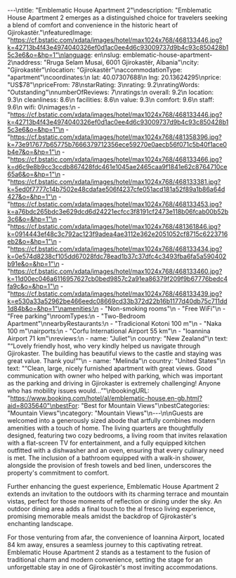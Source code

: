 ---\ntitle: "Emblematic House Apartment 2"\ndescription: "Emblematic House Apartment 2 emerges as a distinguished choice for travelers seeking a blend of comfort and convenience in the historic heart of Gjirokastër."\nfeaturedImage: "https://cf.bstatic.com/xdata/images/hotel/max1024x768/468133446.jpg?k=42713b4f43e4974040326ef0d1ac0ee4d6c93009737d9b4c93c850428b15c3e6&o=&hp=1"\nlanguage: en\nslug: emblematic-house-apartment-2\naddress: "Rruga Selam Musai, 6001 Gjirokastër, Albania"\ncity: "Gjirokastër"\nlocation: "Gjirokastër"\naccommodationType: "apartment"\ncoordinates:\n  lat: 40.07307688\n  lng: 20.13624295\nprice: "US$78"\npriceFrom: 78\nstarRating: 3\nrating: 9.2\nratingWords: "Outstanding"\nnumberOfReviews: 7\nratings:\n  overall: 9.2\n  location: 9.3\n  cleanliness: 8.6\n  facilities: 8.6\n  value: 9.3\n  comfort: 9.6\n  staff: 9.6\n  wifi: 0\nimages:\n  - "https://cf.bstatic.com/xdata/images/hotel/max1024x768/468133446.jpg?k=42713b4f43e4974040326ef0d1ac0ee4d6c93009737d9b4c93c850428b15c3e6&o=&hp=1"\n  - "https://cf.bstatic.com/xdata/images/hotel/max1024x768/481358396.jpg?k=73e917677b65775b7666379712356ece59270e0aecb56f071c5b40f1ace0b4e7&o=&hp=1"\n  - "https://cf.bstatic.com/xdata/images/hotel/max1024x768/468133466.jpg?k=d6c9e8b9cc3ccdb867428fdc461e1045ae2465caa9f1841e62c8764710ce65a6&o=&hp=1"\n  - "https://cf.bstatic.com/xdata/images/hotel/max1024x768/468133381.jpg?k=5ed0f7777c14b7502e48cdafae506f4237cfe051acd181a52f89a1b86a64d427&o=&hp=1"\n  - "https://cf.bstatic.com/xdata/images/hotel/max1024x768/468133453.jpg?k=a76bdc265bdc3e629dcd6d24221ecfcc3f8191cf2473e118b06fcab00b52b3c6&o=&hp=1"\n  - "https://cf.bstatic.com/xdata/images/hotel/max1024x768/481361846.jpg?k=0914443ef48c3c792ac123f9adea4ae3112e362e2051052cf8715c6223716eb2&o=&hp=1"\n  - "https://cf.bstatic.com/xdata/images/hotel/max1024x768/468133434.jpg?k=0e574d8238cf105dd67028fdc78ead1b37c37dfc4c3493fba6fa5a590402b91e&o=&hp=1"\n  - "https://cf.bstatic.com/xdata/images/hotel/max1024x768/468133460.jpg?k=11d00ec046a6116957627cb0bed9857c2a91ea86379f209f9b67776bedc4fa9c&o=&hp=1"\n  - "https://cf.bstatic.com/xdata/images/hotel/max1024x768/468133439.jpg?k=e530a33a52962be466eedc08669cd33b372d22b16b1177d40db75c711dd1d84b&o=&hp=1"\namenities:\n  - "Non-smoking rooms"\n  - "Free WiFi"\n  - "Free parking"\nroomTypes:\n  - "Two-Bedroom Apartment"\nnearbyRestaurants:\n  - "Tradicional Kotoni 100 m"\n  - "Naka 100 m"\nairports:\n  - "Corfu International Airport 55 km"\n  - "Ioannina Airport 71 km"\nreviews:\n  - name: "Juliet"\n    country: "New Zealand"\n    text: "“Lovely friendly host, who very kindly helped us navigate through Gjirokaster. The building has beautiful views to the castle and staying was great value. Thank you!”"\n  - name: "Melinda"\n    country: "United States"\n    text: "“Clean, large, nicely furnished apartment with great views. Good communication with owner who helped with parking, which was important as the parking and driving in Gjirokaster is extremely challenging! Anyone who has mobility issues would...”"\nbookingURL: "https://www.booking.com/hotel/al/emblematic-house.en-gb.html?aid=8035640"\nbestFor: "Best for Mountain Views"\nbestCategories: "Mountain Views"\ncategory: "Mountain Views"\n---\n\nGuests are welcomed into a generously sized abode that artfully combines modern amenities with a touch of home. The living quarters are thoughtfully designed, featuring two cozy bedrooms, a living room that invites relaxation with a flat-screen TV for entertainment, and a fully equipped kitchen outfitted with a dishwasher and an oven, ensuring that every culinary need is met. The inclusion of a bathroom equipped with a walk-in shower, alongside the provision of fresh towels and bed linen, underscores the property's commitment to comfort.

Further enhancing the guest experience, Emblematic House Apartment 2 extends an invitation to the outdoors with its charming terrace and mountain vistas, perfect for those moments of reflection or dining under the sky. An outdoor dining area adds a final touch to the al fresco living experience, promising memorable meals amidst the backdrop of Gjirokastër's enchanting landscape.

For those venturing from afar, the convenience of Ioannina Airport, located 84 km away, ensures a seamless journey to this captivating retreat. Emblematic House Apartment 2 stands as a testament to the fusion of traditional charm and modern convenience, setting the stage for an unforgettable stay in one of Gjirokastër's most inviting accommodations.